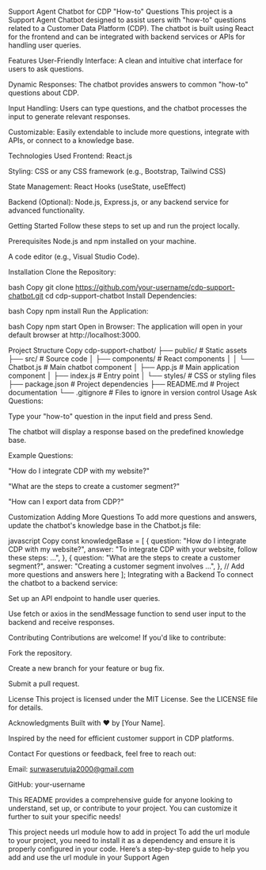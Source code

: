 Support Agent Chatbot for CDP "How-to" Questions
This project is a Support Agent Chatbot designed to assist users with "how-to" questions related to a Customer Data Platform (CDP). The chatbot is built using React for the frontend and can be integrated with backend services or APIs for handling user queries.

Features
User-Friendly Interface: A clean and intuitive chat interface for users to ask questions.

Dynamic Responses: The chatbot provides answers to common "how-to" questions about CDP.

Input Handling: Users can type questions, and the chatbot processes the input to generate relevant responses.

Customizable: Easily extendable to include more questions, integrate with APIs, or connect to a knowledge base.

Technologies Used
Frontend: React.js

Styling: CSS or any CSS framework (e.g., Bootstrap, Tailwind CSS)

State Management: React Hooks (useState, useEffect)

Backend (Optional): Node.js, Express.js, or any backend service for advanced functionality.

Getting Started
Follow these steps to set up and run the project locally.

Prerequisites
Node.js and npm installed on your machine.

A code editor (e.g., Visual Studio Code).

Installation
Clone the Repository:

bash
Copy
git clone https://github.com/your-username/cdp-support-chatbot.git
cd cdp-support-chatbot
Install Dependencies:

bash
Copy
npm install
Run the Application:

bash
Copy
npm start
Open in Browser:
The application will open in your default browser at http://localhost:3000.

Project Structure
Copy
cdp-support-chatbot/
├── public/                  # Static assets
├── src/                     # Source code
│   ├── components/          # React components
│   │   └── Chatbot.js       # Main chatbot component
│   ├── App.js               # Main application component
│   ├── index.js             # Entry point
│   └── styles/              # CSS or styling files
├── package.json             # Project dependencies
├── README.md                # Project documentation
└── .gitignore               # Files to ignore in version control
Usage
Ask Questions:

Type your "how-to" question in the input field and press Send.

The chatbot will display a response based on the predefined knowledge base.

Example Questions:

"How do I integrate CDP with my website?"

"What are the steps to create a customer segment?"

"How can I export data from CDP?"

Customization
Adding More Questions
To add more questions and answers, update the chatbot's knowledge base in the Chatbot.js file:

javascript
Copy
const knowledgeBase = [
  {
    question: "How do I integrate CDP with my website?",
    answer: "To integrate CDP with your website, follow these steps: ...",
  },
  {
    question: "What are the steps to create a customer segment?",
    answer: "Creating a customer segment involves ...",
  },
  // Add more questions and answers here
];
Integrating with a Backend
To connect the chatbot to a backend service:

Set up an API endpoint to handle user queries.

Use fetch or axios in the sendMessage function to send user input to the backend and receive responses.

Contributing
Contributions are welcome! If you'd like to contribute:

Fork the repository.

Create a new branch for your feature or bug fix.

Submit a pull request.

License
This project is licensed under the MIT License. See the LICENSE file for details.

Acknowledgments
Built with ❤️ by [Your Name].

Inspired by the need for efficient customer support in CDP platforms.

Contact
For questions or feedback, feel free to reach out:

Email: surwaserutuja2000@gmail.com

GitHub: your-username

This README provides a comprehensive guide for anyone looking to understand, set up, or contribute to your project. You can customize it further to suit your specific needs!

This project needs url module how to add in project
To add the url module to your project, you need to install it as a dependency and ensure it is properly configured in your code. Here’s a step-by-step guide to help you add and use the url module in your Support Agen